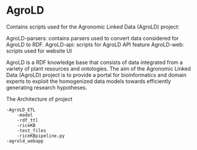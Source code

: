 # AgroLD

Contains scripts used for the Agronomic Linked Data (AgroLD) project:

AgroLD-parsers: contains parsers used to convert data considered for AgroLD to RDF.
AgroLD-api: scripts for AgroLD API feature
AgroLD-web: scripts used for website UI

AgroLD is a RDF knowledge base that consists of data integrated from a variety of plant resources and ontologies. The aim of the Agronomic Linked Data (AgroLD) project is to provide a portal for bioinformatics and domain experts to exploit the homogenized data models towards efficiently generating research hypotheses.


The Architecture of project

	-AgroLD_ETL
		-model
		-rdf_ttl
		-riceKB
		-test_files
		-riceKBpipeline.py
	-agrold_webapp


